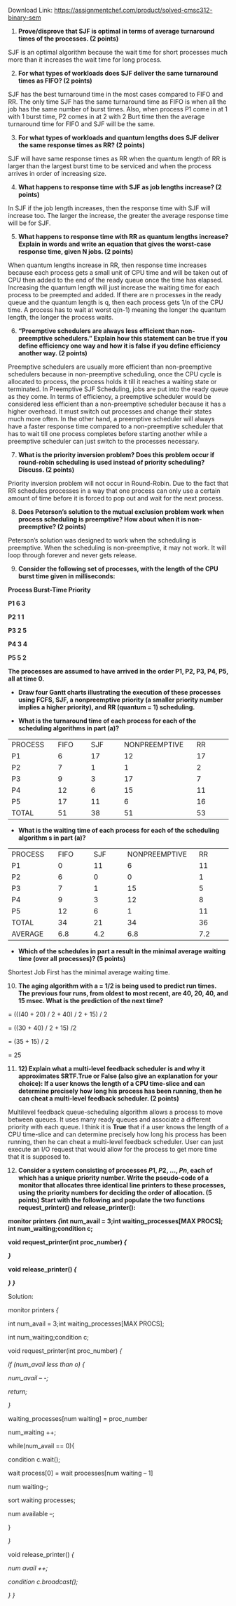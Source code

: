 Download Link: https://assignmentchef.com/product/solved-cmsc312-binary-sem
<br>
<ol>

 <li><strong>Prove/disprove that SJF is optimal in terms of average turnaround times of the processes. (2 points) </strong></li>

</ol>

SJF is an optimal algorithm because the wait time for short processes much more than it increases the wait time for long process.







<ol start="2">

 <li><strong>For what types of workloads does SJF deliver the same turnaround times as FIFO? (2 points) </strong></li>

</ol>

SJF has the best turnaround time in the most cases compared to FIFO and RR. The only time SJF has the same turnaround time as FIFO is when all the job has the same number of burst times. Also, when process P1 come in at 1 with 1 burst time, P2 comes in at 2 with 2 Burt time then the average turnaround time for FIFO and SJF will be the same.




<ol start="3">

 <li><strong>For what types of workloads and quantum lengths does SJF deliver the same response times as RR? (2 points) </strong></li>

</ol>

SJF will have same response times as RR when the quantum length of RR is larger than the largest burst time to be serviced and when the process arrives in order of increasing size.




<ol start="4">

 <li><strong>What happens to response time with SJF as job lengths increase? (2 points) </strong></li>

</ol>

In SJF if the job length increases, then the response time with SJF will increase too. The larger the increase, the greater the average response time will be for SJF.




<ol start="5">

 <li><strong>What happens to response time with RR as quantum lengths increase? Explain in words and write an equation that gives the worst-case response time, given N jobs. (2 points) </strong></li>

</ol>

When quantum lengths increase in RR, then response time increases because each process gets a small unit of CPU time and will be taken out of CPU then added to the end of the ready queue once the time has elapsed. Increasing the quantum length will just increase the waiting time for each process to be preempted and added. If there are n processes in the ready queue and the quantum length is q, then each process gets 1/n of the CPU time. A process has to wait at worst q(n-1) meaning the longer the quantum length, the longer the process waits.

<ol start="6">

 <li><strong>“Preemptive schedulers are always less efficient than non-preemptive schedulers.” Explain how this statement can be true if you define efficiency one way and how it is false if you define efficiency another way. (2 points) </strong></li>

</ol>

Preemptive schedulers are usually more efficient than non-preemptive schedulers because in non-preemptive scheduling, once the CPU cycle is allocated to process, the process holds it till it reaches a waiting state or terminated. In Preemptive SJF Scheduling, jobs are put into the ready queue as they come. In terms of efficiency, a preemptive scheduler would be considered less efficient than a non-preemptive scheduler because it has a higher overhead. It must switch out processes and change their states much more often. In the other hand, a preemptive scheduler will always have a faster response time compared to a non-preemptive scheduler that has to wait till one process completes before starting another while a preemptive scheduler can just switch to the processes necessary.




<ol start="7">

 <li><strong>What is the priority inversion problem? Does this problem occur if round-robin scheduling is used instead of priority scheduling? Discuss. (2 points) </strong></li>

</ol>

Priority inversion problem will not occur in Round-Robin. Due to the fact that RR schedules processes in a way that one process can only use a certain amount of time before it is forced to pop out and wait for the next process.




<ol start="8">

 <li><strong>Does Peterson’s solution to the mutual exclusion problem work when process scheduling is preemptive? How about when it is non-preemptive? (2 points) </strong></li>

</ol>

Peterson’s solution was designed to work when the scheduling is preemptive. When the scheduling is non-preemptive, it may not work. It will loop through forever and never gets release.
















<ol start="9">

 <li><strong>Consider the following set of processes, with the length of the CPU burst time given in milliseconds: </strong></li>

</ol>

<strong>Process       Burst-Time        Priority </strong>

<strong>P1                    6                      3 </strong>

<strong>P2                    1                      1 </strong>

<strong>P3                    2                      5 </strong>

<strong>P4                    3                      4 </strong>

<strong>P5                    5                      2 </strong>

<strong>The processes are assumed to have arrived in the order P1, P2, P3, P4, P5, all at time 0. </strong>

<ul>

 <li><strong>Draw four Gantt charts illustrating the execution of these processes using FCFS, SJF, a nonpreemptive priority (a smaller priority number implies a higher priority), and RR (quantum = 1) scheduling. </strong></li>

</ul>




<ul>

 <li><strong>What is the turnaround time of each process for each of the scheduling algorithms in part (a)?</strong></li>

</ul>




<table>

 <tbody>

  <tr>

   <td width="90">PROCESS</td>

   <td width="60">FIFO</td>

   <td width="60">SJF</td>

   <td width="150">NONPREEMPTIVE</td>

   <td width="66">RR</td>

  </tr>

  <tr>

   <td width="90">P1</td>

   <td width="60">6</td>

   <td width="60">17</td>

   <td width="150">12</td>

   <td width="66">17</td>

  </tr>

  <tr>

   <td width="90">P2</td>

   <td width="60">7</td>

   <td width="60">1</td>

   <td width="150">1</td>

   <td width="66">2</td>

  </tr>

  <tr>

   <td width="90">P3</td>

   <td width="60">9</td>

   <td width="60">3</td>

   <td width="150">17</td>

   <td width="66">7</td>

  </tr>

  <tr>

   <td width="90">P4</td>

   <td width="60">12</td>

   <td width="60">6</td>

   <td width="150">15</td>

   <td width="66">11</td>

  </tr>

  <tr>

   <td width="90">P5</td>

   <td width="60">17</td>

   <td width="60">11</td>

   <td width="150">6</td>

   <td width="66">16</td>

  </tr>

  <tr>

   <td width="90">TOTAL</td>

   <td width="60">51</td>

   <td width="60">38</td>

   <td width="150">51</td>

   <td width="66">53</td>

  </tr>

 </tbody>

</table>










<ul>

 <li><strong>What is the waiting time of each process for each of the scheduling algorithm s in part (a)? </strong></li>

</ul>

<table width="431">

 <tbody>

  <tr>

   <td width="91">PROCESS</td>

   <td width="67">FIFO</td>

   <td width="63">SJF</td>

   <td width="148">NONPREEMPTIVE</td>

   <td width="62">RR</td>

  </tr>

  <tr>

   <td width="91">P1</td>

   <td width="67">0</td>

   <td width="63">11</td>

   <td width="148">6</td>

   <td width="62">11</td>

  </tr>

  <tr>

   <td width="91">P2</td>

   <td width="67">6</td>

   <td width="63">0</td>

   <td width="148">0</td>

   <td width="62">1</td>

  </tr>

  <tr>

   <td width="91">P3</td>

   <td width="67">7</td>

   <td width="63">1</td>

   <td width="148">15</td>

   <td width="62">5</td>

  </tr>

  <tr>

   <td width="91">P4</td>

   <td width="67">9</td>

   <td width="63">3</td>

   <td width="148">12</td>

   <td width="62">8</td>

  </tr>

  <tr>

   <td width="91">P5</td>

   <td width="67">12</td>

   <td width="63">6</td>

   <td width="148">1</td>

   <td width="62">11</td>

  </tr>

  <tr>

   <td width="91">TOTAL</td>

   <td width="67">34</td>

   <td width="63">21</td>

   <td width="148">34</td>

   <td width="62">36</td>

  </tr>

  <tr>

   <td width="91">AVERAGE</td>

   <td width="67">6.8</td>

   <td width="63">4.2</td>

   <td width="148">6.8</td>

   <td width="62">7.2</td>

  </tr>

 </tbody>

</table>










<ul>

 <li><strong>Which of the schedules in part a result in the minimal average waiting time (over all processes)? (5 points) </strong></li>

</ul>




Shortest Job First has the minimal average waiting time.










<ol start="10">

 <li><strong>The aging algorithm with a = 1/2 is being used to predict run times. The previous four runs, from oldest to most recent, are 40, 20, 40, and 15 msec. What is the prediction of the next time? </strong></li>

</ol>




= (((40 + 20) / 2 + 40) / 2 + 15) / 2

= ((30 + 40) / 2 + 15) /2

= (35 + 15) / 2

= 25




<ol start="11">

 <li><strong>12) Explain what a multi-level feedback scheduler is and why it approximates SRTF.</strong><strong>True </strong><strong>or </strong><strong>False </strong><strong>(also give an explanation for your choice): If a user knows the length of a CPU time-slice and can determine precisely how long his process has been running, then he can cheat a multi-level feedback scheduler. (2 points) </strong></li>

</ol>




Multilevel feedback queue-scheduling algorithm allows a process to move between queues. It uses many ready queues and associate a different priority with each queue. I think it is <strong>True</strong> that if a user knows the length of a CPU time-slice and can determine precisely how long his process has been running, then he can cheat a multi-level feedback scheduler. User can just execute an I/O request that would allow for the process to get more time that it is supposed to.










<ol start="12">

 <li><strong>Consider a system consisting of processes </strong><strong><em>P</em></strong><strong>1</strong><strong>, </strong><strong><em>P</em></strong><strong>2</strong><strong>, …, </strong><strong><em>P</em></strong><strong><em>n</em></strong><strong>, each of which has a unique priority number. Write the pseudo-code of a monitor that allocates three identical line printers to these processes, using the priority numbers for deciding the order of allocation. (5 points) </strong><strong>Start with the following and populate the two functions request_printer() and release_printer(): </strong></li>

</ol>

<strong> </strong>

<strong>monitor printers </strong><strong><em>{</em></strong><strong>int num_avail = 3;int waiting_processes[MAX PROCS]; int num_waiting;condition c; </strong>

<strong>void request_printer(int proc_number) </strong><strong><em>{ </em></strong>

<strong><em>} </em></strong>

<strong>void release_printer() </strong><strong><em>{ </em></strong>

<strong><em>} } </em></strong>

<em> </em>

Solution:

monitor printers <em>{</em>

<em></em>int num_avail = 3;int waiting_processes[MAX PROCS];

int num_waiting;condition c;

void request_printer(int proc_number) <em>{ </em>

<em> </em>

<em>if (num_avail less than o) {</em>

<em>num_avail – -;</em>

<em>return;</em>

<em>}</em>

waiting_processes[num waiting] = proc_number

num_waiting ++;

while(num_avail == 0){

condition c.wait();




wait process[0] = wait processes[num waiting – 1]

num waiting–;

sort waiting processes;

num available –;

}




<em> </em>




<em>} </em>

void release_printer() <em>{ </em>

<em>num avail ++;</em>

<em>condition c.broadcast();</em>

<em>} } </em>






















<em> </em>

<em> </em>










<em> </em>











